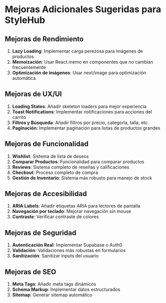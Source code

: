 # Mejoras Adicionales Sugeridas para StyleHub

## Mejoras de Rendimiento
1. **Lazy Loading**: Implementar carga perezosa para imágenes de productos
2. **Memoización**: Usar React.memo en componentes que no cambian frecuentemente
3. **Optimización de imágenes**: Usar next/image para optimización automática

## Mejoras de UX/UI
1. **Loading States**: Añadir skeleton loaders para mejor experiencia
2. **Toast Notifications**: Implementar notificaciones para acciones del carrito
3. **Filtros y Búsqueda**: Añadir filtros por precio, categoría, talla, etc.
4. **Paginación**: Implementar paginación para listas de productos grandes

## Mejoras de Funcionalidad
1. **Wishlist**: Sistema de lista de deseos
2. **Comparar Productos**: Funcionalidad para comparar productos
3. **Reviews**: Sistema completo de reseñas y calificaciones
4. **Checkout**: Proceso completo de compra
5. **Gestión de Inventario**: Sistema más robusto para manejo de stock

## Mejoras de Accesibilidad
1. **ARIA Labels**: Añadir etiquetas ARIA para lectores de pantalla
2. **Navegación por teclado**: Mejorar navegación sin mouse
3. **Contraste**: Verificar contraste de colores

## Mejoras de Seguridad
1. **Autenticación Real**: Implementar Supabase o Auth0
2. **Validación**: Validaciones más robustas en formularios
3. **Sanitización**: Sanitizar inputs del usuario

## Mejoras de SEO
1. **Meta Tags**: Añadir meta tags dinámicos
2. **Schema Markup**: Implementar datos estructurados
3. **Sitemap**: Generar sitemap automático

